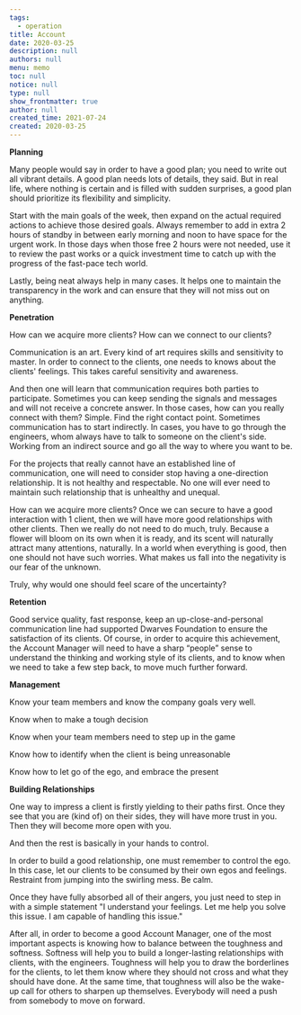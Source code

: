 ```yaml
---
tags: 
  - operation
title: Account
date: 2020-03-25
description: null
authors: null
menu: memo
toc: null
notice: null
type: null
show_frontmatter: true
author: null
created_time: 2021-07-24
created: 2020-03-25
---
```


**Planning**

Many people would say in order to have a good plan; you need to write out all vibrant details. A good plan needs lots of details, they said. But in real life, where nothing is certain and is filled with sudden surprises, a good plan should prioritize its flexibility and simplicity.

Start with the main goals of the week, then expand on the actual required actions to achieve those desired goals. Always remember to add in extra 2 hours of standby in between early morning and noon to have space for the urgent work. In those days when those free 2 hours were not needed, use it to review the past works or a quick investment time to catch up with the progress of the fast-pace tech world.

Lastly, being neat always help in many cases. It helps one to maintain the transparency in the work and can ensure that they will not miss out on anything.


**Penetration**

How can we acquire more clients? How can we connect to our clients?

Communication is an art. Every kind of art requires skills and sensitivity to master. In order to connect to the clients, one needs to knows about the clients' feelings. This takes careful sensitivity and awareness.

And then one will learn that communication requires both parties to participate. Sometimes you can keep sending the signals and messages and will not receive a concrete answer. In those cases, how can you really connect with them? Simple. Find the right contact point. Sometimes communication has to start indirectly. In cases, you have to go through the engineers, whom always have to talk to someone on the client's side. Working from an indirect source and go all the way to where you want to be.

For the projects that really cannot have an established line of communication, one will need to consider stop having a one-direction relationship. It is not healthy and respectable. No one will ever need to maintain such relationship that is unhealthy and unequal.

How can we acquire more clients? Once we can secure to have a good interaction with 1 client, then we will have more good relationships with other clients. Then we really do not need to do much, truly. Because a flower will bloom on its own when it is ready, and its scent will naturally attract many attentions, naturally. In a world when everything is good, then one should not have such worries. What makes us fall into the negativity is our fear of the unknown.

Truly, why would one should feel scare of the uncertainty?


**Retention**

Good service quality, fast response, keep an up-close-and-personal communication line had supported Dwarves Foundation to ensure the satisfaction of its clients. Of course, in order to acquire this achievement, the Account Manager will need to have a sharp “people” sense to understand the thinking and working style of its clients, and to know when we need to take a few step back, to move much further forward.


**Management**

Know your team members and know the company goals very well.

Know when to make a tough decision

Know when your team members need to step up in the game

Know how to identify when the client is being unreasonable

Know how to let go of the ego, and embrace the present


**Building Relationships**

One way to impress a client is firstly yielding to their paths first. Once they see that you are (kind of) on their sides, they will have more trust in you. Then they will become more open with you.

And then the rest is basically in your hands to control.

In order to build a good relationship, one must remember to control the ego. In this case, let our clients to be consumed by their own egos and feelings. Restraint from jumping into the swirling mess. Be calm.

Once they have fully absorbed all of their angers, you just need to step in with a simple statement "I understand your feelings. Let me help you solve this issue. I am capable of handling this issue."

After all, in order to become a good Account Manager, one of the most important aspects is knowing how to balance between the toughness and softness. Softness will help you to build a longer-lasting relationships with clients, with the engineers. Toughness will help you to draw the borderlines for the clients, to let them know where they should not cross and what they should have done. At the same time, that toughness will also be the wake-up call for others to sharpen up themselves. Everybody will need a push from somebody to move on forward.
